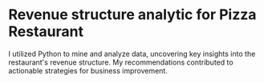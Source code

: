 # Revenue structure analytic for Pizza Restaurant
 I utilized Python to mine and analyze data, uncovering key insights into the restaurant's revenue structure. My recommendations contributed to actionable strategies for business improvement.
